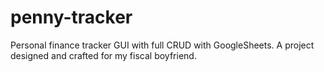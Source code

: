 # penny-tracker
Personal finance tracker GUI with full CRUD with GoogleSheets. A project designed and crafted for my fiscal boyfriend. 
